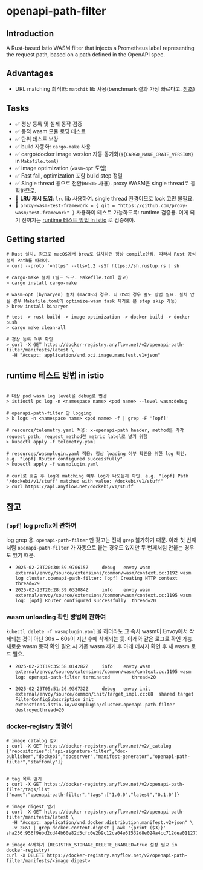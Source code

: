 # openapi-path-filter

## Introduction

A Rust-based Istio WASM filter that injects a Prometheus label representing the request path, based on a path defined in the OpenAPI spec.

## Advantages

- URL matching 최적화: `matchit` lib 사용(benchmark 결과 가장 빠르다고. [참조](https://github.com/ibraheemdev/matchit?tab=readme-ov-file#benchmarks))

## Tasks

- ✅ 정상 등록 및 실제 동작 검증
- ✅ 동적 wasm 모듈 로딩 테스트
- ✅ 단위 테스트 보강
- ✅ build 자동화: `cargo-make` 사용
- ✅ cargo/docker image version 자동 동기화(`${CARGO_MAKE_CRATE_VERSION}` in `Makefile.toml`)
- ✅ image optimization (`wasm-opt` 도입)
- ✅ Fast fail, optimization 포함 build step 정렬
- ✅ Single thread 용으로 전환(`Rc<T>` 사용). proxy WASM은 single thread로 동작하므로.
- 🚧 **LRU 캐시 도입**: `lru` lib 사용하여. single thread 환경이므로 lock 고민 불필요.
- 🚧 `proxy-wasm-test-framework = { git = "https://github.com/proxy-wasm/test-framework" }` 사용하여 테스트 가능하도록: runtime 검증용. 이게 되기 전까지는 [runtime 테스트 방법 in istio](#runtime-테스트-방법-in-istio) 로 검증해야.

## Getting started

```shell
# Rust 설치. 참고로 macOS에서 brew로 설치하면 정상 compile안됨. 따라서 Rust 공식 설치 Path를 따라야.
> curl --proto '=https' --tlsv1.2 -sSf https://sh.rustup.rs | sh

# cargo-make 설치 (빌드 도구. Makefile.toml 참고)
> cargo install cargo-make

# wasm-opt (bynaryen) 설치 (macOS의 경우. 타 OS의 경우 별도 방법 필요. 설치 안될 경우 Makefile.toml의 optimize-wasm task 제거로 본 step skip 가능)
> brew install binaryen

# test -> rust build -> image optimization -> docker build -> docker push
> cargo make clean-all

# 정상 등록 여부 확인
> curl -X GET https://docker-registry.anyflow.net/v2/openapi-path-filter/manifests/latest \
  -H "Accept: application/vnd.oci.image.manifest.v1+json"
```

## runtime 테스트 방법 in istio

```shell

# 대상 pod wasm log level을 debug로 변경
> istioctl pc log -n <namespace name> <pod name> --level wasm:debug

# openapi-path-filter 만 logging
> k logs -n <namespace name> <pod name> -f | grep -F '[opf]'

# resource/telemetry.yaml 적용: x-openapi-path header, method를 각각 request_path, request_method란 metric label로 넣기 위함
> kubectl apply -f telemetry.yaml

# resources/wasmplugin.yaml 적용: 정상 loading 여부 확인을 위한 log 확인. e.g. "[opf] Router configured successfully"
> kubectl apply -f wasmplugin.yaml

# curl로 호출 후 log에 matching 여부 log가 나오는지 확인. e.g. "[opf] Path '/dockebi/v1/stuff' matched with value: /dockebi/v1/stuff"
> curl https://api.anyflow.net/dockebi/v1/stuff
```

## 참고

### `[opf]` log prefix에 관하여

log grep 용. `openapi-path-filter` 만 갖고는 전체 `grep` 불가하기 때문. 아래 첫 번째처럼 `openapi-path-filter` 가 자동으로 붙는 경우도 있지만 두 번째처럼 안붙는 경우도 있기 때문.

- `2025-02-23T20:30:59.970615Z     debug   envoy wasm external/envoy/source/extensions/common/wasm/context.cc:1192 wasm log cluster.openapi-path-filter: [opf] Creating HTTP context       thread=29`
- `2025-02-23T20:28:39.632084Z     info    envoy wasm external/envoy/source/extensions/common/wasm/context.cc:1195 wasm log: [opf] Router configured successfully  thread=20`


### wasm unloading 확인 방법에 관하여

`kubectl delete -f wasmplugin.yaml` 을 하더라도 그 즉시 wasm이 Envoy에서 삭제되는 것이 아닌 30s ~ 60s이 지난 후에 삭제되는 듯. 아래와 같은 로그로 확인 가능. 새로운 wasm 동작 확인 필요 시 기존 wasm 제거 후 아래 메시지 확인 후 새 wasm 로드 필요.

- `2025-02-23T19:35:58.014282Z     info    envoy wasm external/envoy/source/extensions/common/wasm/context.cc:1195 wasm log: openapi-path-filter terminated        thread=20`

- `2025-02-23T05:51:26.936732Z     debug   envoy init external/envoy/source/common/init/target_impl.cc:68  shared target FilterConfigSubscription init extenstions.istio.io/wasmplugin/cluster.openapi-path-filter destroyedthread=20`


### docker-registry 명령어

```shell
# image catalog 얻기
❯ curl -X GET https://docker-registry.anyflow.net/v2/_catalog
{"repositories":["api-signature-filter","doc-publisher","dockebi","docserver","manifest-generator","openapi-path-filter","staffonly"]}


# tag 목록 얻기
❯ curl -X GET https://docker-registry.anyflow.net/v2/openapi-path-filter/tags/list
{"name":"openapi-path-filter","tags":["1.0.0","latest","0.1.0"]}

# image digest 얻기
❯ curl -X GET https://docker-registry.anyflow.net/v2/openapi-path-filter/manifests/latest \
  -H "Accept: application/vnd.docker.distribution.manifest.v2+json" \
  -v 2>&1 | grep docker-content-digest | awk '{print ($3)}'
sha256:956f9ebd2cd44b60e82d5cfc0e2b9c12ca04e61532d8e024a4cc712dea011277

# image 삭제하기 (REGISTRY_STORAGE_DELETE_ENABLED=true 설정 필요 in docker-registry)
curl -X DELETE https://docker-registry.anyflow.net/v2/openapi-path-filter/manifests/<image digest>
```
